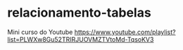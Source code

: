 # relacionamento-tabelas
Mini curso do Youtube https://www.youtube.com/playlist?list=PLWXw8Gu52TRIRJUOVMZTVtoMd-TqsoKV3
